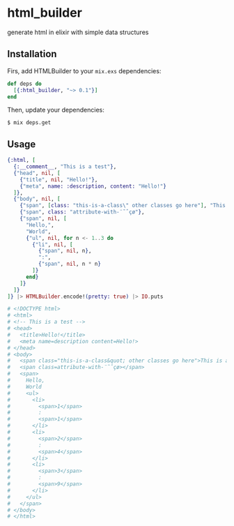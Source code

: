 # html_builder

generate html in elixir with simple data structures

## Installation

Firs, add HTMLBuilder to your `mix.exs` dependencies:

```elixir
def deps do
  [{:html_builder, "~> 0.1"}]
end
```

Then, update your dependencies:

```shell
$ mix deps.get
```

## Usage

```elixir
{:html, [
  {:__comment__, "This is a test"},
  {"head", nil, [
    {"title", nil, "Hello!"},
    {"meta", name: :description, content: "Hello!"}
  ]},
  {"body", nil, [
    {"span", [class: "this-is-a-class\" other classes go here"], "This is a test"},
    {"span", class: "attribute-with-¨˜ˆçø"},
    {"span", nil, [
      "Hello,",
      "World",
      {"ul", nil, for n <- 1..3 do
        {"li", nil, [
          {"span", nil, n},
          ":",
          {"span", nil, n * n}
        ]}
      end}
    ]}
  ]}
]} |> HTMLBuilder.encode!(pretty: true) |> IO.puts

# <!DOCTYPE html>
# <html>
# <!-- This is a test -->
# <head>
#   <title>Hello!</title>
#   <meta name=description content=Hello!>
# </head>
# <body>
#   <span class="this-is-a-class&quot; other classes go here">This is a test</span>
#   <span class=attribute-with-¨˜ˆçø></span>
#   <span>
#     Hello,
#     World
#     <ul>
#       <li>
#         <span>1</span>
#         :
#         <span>1</span>
#       </li>
#       <li>
#         <span>2</span>
#         :
#         <span>4</span>
#       </li>
#       <li>
#         <span>3</span>
#         :
#         <span>9</span>
#       </li>
#     </ul>
#   </span>
# </body>
# </html>
```
